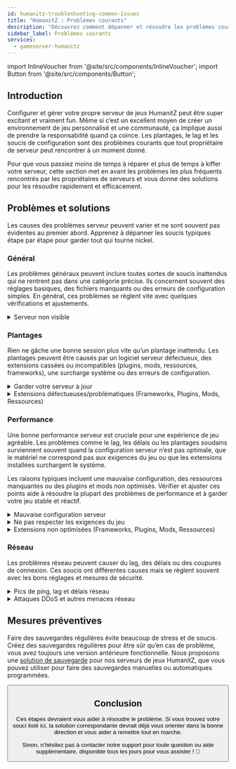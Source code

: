 ```yaml
---
id: humanitz-troubleshooting-common-issues
title: "HumanitZ : Problèmes courants"
description: "Découvrez comment dépanner et résoudre les problèmes courants des serveurs de jeux HumanitZ pour une expérience de jeu fluide et agréable → En savoir plus maintenant"
sidebar_label: Problèmes courants
services:
  - gameserver-humanitz
---
```


import InlineVoucher from '@site/src/components/InlineVoucher';
import Button from '@site/src/components/Button';

## Introduction

Configurer et gérer votre propre serveur de jeux HumanitZ peut être super excitant et vraiment fun. Même si c’est un excellent moyen de créer un environnement de jeu personnalisé et une communauté, ça implique aussi de prendre la responsabilité quand ça coince. Les plantages, le lag et les soucis de configuration sont des problèmes courants que tout propriétaire de serveur peut rencontrer à un moment donné.

Pour que vous passiez moins de temps à réparer et plus de temps à kiffer votre serveur, cette section met en avant les problèmes les plus fréquents rencontrés par les propriétaires de serveurs et vous donne des solutions pour les résoudre rapidement et efficacement.


<InlineVoucher />



## Problèmes et solutions

Les causes des problèmes serveur peuvent varier et ne sont souvent pas évidentes au premier abord. Apprenez à dépanner les soucis typiques étape par étape pour garder tout qui tourne nickel.

### Général
Les problèmes généraux peuvent inclure toutes sortes de soucis inattendus qui ne rentrent pas dans une catégorie précise. Ils concernent souvent des réglages basiques, des fichiers manquants ou des erreurs de configuration simples. En général, ces problèmes se règlent vite avec quelques vérifications et ajustements.

<details>
  <summary>Serveur non visible</summary>

Un serveur qui n’apparaît pas peut être dû à une initialisation incomplète. Ça peut venir d’une mauvaise configuration ou de fichiers corrompus. Vous trouverez souvent plus d’infos dans la console du serveur ou les fichiers logs. En plus, vérifiez qu’aucun filtre incorrect n’est activé dans la liste des serveurs, ce qui empêcherait l’affichage du serveur.

</details>


### Plantages

Rien ne gâche une bonne session plus vite qu’un plantage inattendu. Les plantages peuvent être causés par un logiciel serveur défectueux, des extensions cassées ou incompatibles (plugins, mods, ressources, frameworks), une surcharge système ou des erreurs de configuration.

<details>
  <summary>Garder votre serveur à jour</summary>

Faire tourner votre serveur de jeux sur la dernière version est essentiel pour la stabilité, la sécurité et la compatibilité. Les mises à jour du jeu, les changements de framework ou les modifications d’outils tiers peuvent causer de gros soucis si votre serveur est obsolète.

Un serveur de jeux dépassé peut planter, avoir des comportements bizarres ou même ne pas démarrer du tout.

![img](https://screensaver01.zap-hosting.com/index.php/s/JXLHyHeMJqErHLJ/preview)


</details>

<details>
  <summary>Extensions défectueuses/problématiques (Frameworks, Plugins, Mods, Ressources)</summary>

Les plantages sont souvent causés par des extensions défectueuses ou obsolètes. Que ce soit un framework, plugin, mod ou ressource, des problèmes peuvent survenir si une extension n’est pas compatible avec la dernière version du jeu ou contient des bugs dans son code.

Cela peut entraîner des plantages, des freezes ou des erreurs, surtout quand plusieurs extensions problématiques interagissent. Si vous pensez qu’une extension est en cause, essayez de la désactiver temporairement et voyez si votre serveur reste stable sans elle. C’est une méthode simple pour identifier l’extension qui pose problème.

Assurez-vous que toutes vos extensions sont à jour, maintenues activement et testées pour la compatibilité avec la version actuelle de votre jeu pour éviter plantages et interruptions.

Pour isoler la cause des plantages, il est souvent utile de désactiver temporairement le contenu additionnel. Commencez avec une configuration minimale et vérifiez si le problème persiste. Si le souci disparaît, réintroduisez progressivement les extensions, mods ou ressources une par une en testant à chaque étape. Cette approche incrémentale aide à identifier précisément l’élément problématique. Cette méthode permet non seulement de cibler efficacement les coupables potentiels mais aussi de baser votre dépannage sur des preuves plutôt que des suppositions.

</details>

### Performance

Une bonne performance serveur est cruciale pour une expérience de jeu agréable. Les problèmes comme le lag, les délais ou les plantages soudains surviennent souvent quand la configuration serveur n’est pas optimale, que le matériel ne correspond pas aux exigences du jeu ou que les extensions installées surchargent le système.

Les raisons typiques incluent une mauvaise configuration, des ressources manquantes ou des plugins et mods non optimisés. Vérifier et ajuster ces points aide à résoudre la plupart des problèmes de performance et à garder votre jeu stable et réactif.

<details>
  <summary>Mauvaise configuration serveur</summary>

Des réglages serveur incorrects ou mal ajustés peuvent entraîner une consommation excessive de ressources et causer des problèmes de performance comme du lag ou des saccades. Assurez-vous que vos valeurs de configuration correspondent aux paramètres recommandés pour votre jeu et la taille de votre serveur. Passez-les en revue et ajustez-les si besoin pour que votre serveur tourne aussi efficacement que possible.

Vous pouvez modifier votre configuration via les paramètres disponibles dans la section **Settings** ou directement dans les fichiers de configuration sous **Configs** de votre interface web.

</details>

<details>
  <summary>Ne pas respecter les exigences du jeu</summary>

Pour que votre serveur de jeux tourne bien et de façon fiable, il est essentiel de choisir une configuration adaptée aux besoins de votre projet. Les exigences varient beaucoup selon le jeu, l’utilisation d’extensions comme mods, plugins ou ressources, et le nombre de joueurs attendu.

ZAP-Hosting propose une configuration minimale recommandée lors de la commande. Ces suggestions sont basées sur des cas d’usage typiques et visent à vous éviter les problèmes de performance courants comme le lag, les plantages ou les temps de chargement longs.

![img](https://screensaver01.zap-hosting.com/index.php/s/87ADJdwNAXxXxdk/preview)

Merci de suivre ces recommandations ou de monter en gamme si nécessaire pour garantir une stabilité optimale et la meilleure expérience possible pour vous et vos joueurs. C’est une recommandation minimale.

Selon l’ampleur de votre projet et la quantité de contenu additionnel, les ressources requises peuvent déjà être plus élevées dès le départ ou augmenter avec le temps. Dans ce cas, upgrader votre package serveur de jeux est une solution simple pour assurer la performance et la stabilité sur la durée.

</details>

<details>
  <summary>Extensions non optimisées (Frameworks, Plugins, Mods, Ressources)</summary>

Toutes les extensions ne sont pas conçues avec la performance en tête. Que ce soit un framework, plugin, mod ou ressource, une mauvaise implémentation peut causer de gros soucis de performance sur votre serveur. Souvent, la fonctionnalité prévue marche mais la manière dont elle est exécutée est inefficace, trop complexe ou génère une charge inutile sur les ressources serveur.

Cela peut entraîner une forte utilisation CPU, des fuites mémoire, du lag ou même des plantages, surtout quand plusieurs composants non optimisés interagissent. Assurez-vous toujours que les extensions sont maintenues activement, bien documentées et testées pour la performance. En cas de doute, consultez les retours de la communauté ou surveillez la performance serveur pour identifier les éléments problématiques.

Pour isoler la cause des problèmes de performance, il est souvent utile de désactiver temporairement le contenu additionnel. Commencez avec une configuration minimale et vérifiez si le problème persiste. Si le souci disparaît, réintroduisez progressivement les extensions, mods ou ressources une par une en testant à chaque étape. Cette approche incrémentale aide à identifier précisément l’élément problématique, qu’il s’agisse d’un conflit, d’une fuite mémoire ou d’une consommation excessive de ressources.

Cette méthode permet non seulement de cibler efficacement les coupables potentiels mais aussi de baser votre dépannage sur des preuves plutôt que des suppositions.

</details>



### Réseau
Les problèmes réseau peuvent causer du lag, des délais ou des coupures de connexion. Ces soucis ont différentes causes mais se règlent souvent avec les bons réglages et mesures de sécurité.

<details>
  <summary>Pics de ping, lag et délais réseau</summary>

Les pics de ping, le lag et les délais réseau sont généralement dus à des ressources serveur limitées, comme un CPU, une RAM ou une bande passante insuffisants.

Ils peuvent aussi survenir quand le serveur est surchargé par un grand nombre de joueurs ou des scripts et plugins gourmands en ressources. Des problèmes réseau comme un mauvais routage, une surcharge externe ou un hébergement du serveur trop éloigné de la base de joueurs peuvent encore augmenter la latence.

En plus, les processus en arrière-plan, les connexions internet instables, la perte de paquets et un logiciel serveur obsolète ou mal configuré peuvent tous contribuer à des soucis de performance visibles en jeu.

Si vous subissez du lag ou un ping élevé sur votre serveur, quelques étapes simples peuvent améliorer la performance. D’abord, assurez-vous que votre serveur respecte ou dépasse les spécifications recommandées pour votre jeu et projet. Choisir un emplacement serveur proche de vos joueurs aide aussi à réduire la latence.

Si vous pensez que des problèmes de routage ou des soucis réseau externes causent des délais, n’hésitez pas à contacter notre support. Ils vous aideront à analyser la situation et trouver la meilleure solution possible.


</details>

<details>
  <summary>Attaques DDoS et autres menaces réseau</summary>

Les serveurs de jeux peuvent parfois être la cible d’activités réseau malveillantes, notamment des attaques par déni de service distribué (DDoS). Ces attaques inondent le serveur avec un trafic excessif, provoquant lag, perte de connexion ou même une indisponibilité totale. Parfois, les attaquants tentent d’exploiter des vulnérabilités réseau ou de déstabiliser le serveur via des tentatives de connexion répétées ou des motifs de données inhabituels.

Même si la plupart de ces menaces échappent au contrôle de l’utilisateur moyen, ZAP-Hosting fournit des systèmes intégrés de protection et d’atténuation pour protéger votre serveur contre les attaques courantes et avancées. Si vous suspectez que votre serveur est ciblé et que cela cause des problèmes, contactez notre support pour assistance et conseils.

</details>






## Mesures préventives 

Faire des sauvegardes régulières évite beaucoup de stress et de soucis. Créez des sauvegardes régulières pour être sûr qu’en cas de problème, vous avez toujours une version antérieure fonctionnelle. Nous proposons une [solution de sauvegarde](gameserver-backups.md) pour nos serveurs de jeux HumanitZ, que vous pouvez utiliser pour faire des sauvegardes manuelles ou automatiques programmées.



<Button label="Accéder à ZAP-Storage" link="https://zap-hosting.com/en/customer/home/storage/" block/>






## Conclusion

Ces étapes devraient vous aider à résoudre le problème. Si vous trouvez votre souci listé ici, la solution correspondante devrait déjà vous orienter dans la bonne direction et vous aider à remettre tout en marche.

Sinon, n’hésitez pas à contacter notre support pour toute question ou aide supplémentaire, disponible tous les jours pour vous assister ! 🙂

<InlineVoucher />